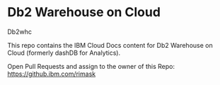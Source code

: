 # Db2 Warehouse on Cloud
Db2whc

This repo contains the IBM Cloud Docs content for Db2 Warehouse on Cloud (formerly dashDB for Analytics).

Open Pull Requests and assign to the owner of this Repo: https://github.ibm.com/rimask